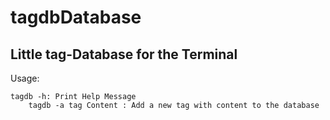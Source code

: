 # tagdbDatabase
## Little tag-Database for the Terminal
Usage:

    tagdb -h: Print Help Message
        tagdb -a tag Content : Add a new tag with content to the database
